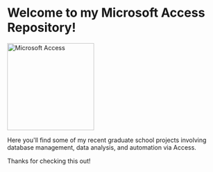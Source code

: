 # Welcome to my Microsoft Access Repository!

<img src="https://upload.wikimedia.org/wikipedia/commons/thumb/f/f1/Microsoft_Office_Access_%282019-present%29.svg/800px-Microsoft_Office_Access_%282019-present%29.svg.png" alt="Microsoft Access" width="200"/>

Here you'll find some of my recent graduate school projects involving database management, data analysis, and automation via Access.

Thanks for checking this out!
